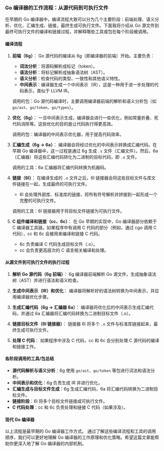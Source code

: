 ### Go 编译器的工作流程：从源代码到可执行文件

在早期的 Go 编译器中，编译流程大致可以分为几个主要阶段：前端处理、语义分析、优化、汇编生成、链接，最终生成可执行文件。下面我将介绍从 Go 源文件到最终可执行文件的编译和链接过程，并解释哪些工具或包在每个阶段被调用。

#### 编译流程

1. **前端（6g）**：
   Go 源代码的编译从 6g（即编译器的前端）开始。主要负责：
    - **词法分析**：将源码解析成标记（token）。
    - **语法分析**：将标记解析成抽象语法树（AST）。
    - **语义分析**：检查代码的类型、一致性和其他语义特性。
    - **中间表示**：编译器生成一个中间表示（IR），这是一种用于进一步处理的代码表示，类似于 LLVM IR。

   调用的包：Go 源代码编译时，主要调用编译器前端的解析和语义分析包（如 `go/ast`、`go/token`、`go/types`）。

2. **优化（6g）**：
   一旦中间表示生成，编译器会进行一些优化，例如常量折叠、死代码消除等。这些优化的目的是让代码执行得更高效。

   调用的包：编译器的中间表示优化器，用于提高代码效率。

3. **汇编生成（6g -> 6a）**：
   编译器会将经过优化的中间表示转换成汇编代码。在早期 Go 编译器中，这一过程是通过 6g 生成 `.s` 文件（汇编文件）。然后，6a（汇编器）将这些汇编代码转化为二进制的目标代码，即 `.o` 文件。

   调用的工具：6a 汇编器将汇编代码转换为机器码。

4. **链接（6l）**：
   在编译生成的 `.o` 文件之后，6l 链接器会将这些目标文件与库文件链接在一起，生成最终的可执行文件。
    - 6l 会处理外部库、标准库的链接，将所有符号解析并拼接到一起形成一个完整的可执行文件。

   调用的工具：6l 链接器用于将目标文件链接为可执行文件。

5. **C 组件编译和链接（cc、6c）**：
   在 Go 早期的实现中，Go 编译器部分依赖于 C 编译器工具链。如果程序中有调用 C 代码的部分（例如，通过 cgo 调用 C 代码），cc 和 6c 会被用来编译和链接 C 代码。
    - 6c 负责编译 C 代码生成目标文件（.o）。
    - cc 会负责更高层次的 C 语言相关编译和处理。

#### 从源文件到可执行文件的执行过程

1. **解析 Go 源代码（6g 前端）**：
   6g 编译器前端解析 Go 源文件，生成抽象语法树（AST）并进行语法和语义检查。

2. **生成中间表示（IR）和优化**：
   编译器将解析好的语法树转换为中间表示，并应用编译器优化步骤。

3. **生成汇编代码（6g -> 汇编器 6a）**：
   编译器将优化后的中间表示生成汇编代码，并通过 6a 汇编器将汇编代码转换为二进制目标文件（.o）。

4. **链接目标文件（6l 链接器）**：
   链接器 6l 将多个 `.o` 文件与标准库链接起来，最终生成可执行文件。

5. **处理 C 代码**：
   如果程序中涉及 C 代码，cc 和 6c 会分别处理 C 源代码的编译和链接工作。

#### 各阶段调用的工具/包总结

- **源代码解析与语义分析**：6g 使用 `go/ast`、`go/token` 等包进行词法和语法分析。
- **中间表示和优化**：6g 负责生成 IR 并进行优化。
- **汇编生成与目标文件生成**：6g 生成汇编代码，6a 将汇编代码转换为二进制目标文件。
- **链接阶段**：6l 将多个目标文件链接成可执行文件。
- **C 代码处理**：cc 和 6c 负责处理和链接 C 代码（如果涉及）。

#### 现代 Go 编译器

以上流程是最早期的 Go 编译器工作方式。 通过了解这些编译流程和工具的调用顺序，我们可以更好地理解 Go 编译器的工作原理和优化策略。希望这篇文章能帮助你更深入地了解 Go 编译器的内部机制。